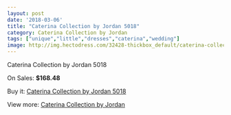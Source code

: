 ```yaml
---
layout: post
date: '2018-03-06'
title: "Caterina Collection by Jordan 5018"
category: Caterina Collection by Jordan
tags: ["unique","little","dresses","caterina","wedding"]
image: http://img.hectodress.com/32428-thickbox_default/caterina-collection-by-jordan-5018.jpg
---
```

Caterina Collection by Jordan 5018

On Sales: **$168.48**
<a href="https://www.hectodress.com/caterina-collection-by-jordan/14808-caterina-collection-by-jordan-5018.html"><amp-img layout="responsive" width="600" height="600" src="//img.hectodress.com/32428-thickbox_default/caterina-collection-by-jordan-5018.jpg" alt="Caterina Collection by Jordan 5018 0" /></a>
<a href="https://www.hectodress.com/caterina-collection-by-jordan/14808-caterina-collection-by-jordan-5018.html"><amp-img layout="responsive" width="600" height="600" src="//img.hectodress.com/32429-thickbox_default/caterina-collection-by-jordan-5018.jpg" alt="Caterina Collection by Jordan 5018 1" /></a>

Buy it: [Caterina Collection by Jordan 5018](https://www.hectodress.com/caterina-collection-by-jordan/14808-caterina-collection-by-jordan-5018.html "Caterina Collection by Jordan 5018")

View more: [Caterina Collection by Jordan](https://www.hectodress.com/265-caterina-collection-by-jordan "Caterina Collection by Jordan")